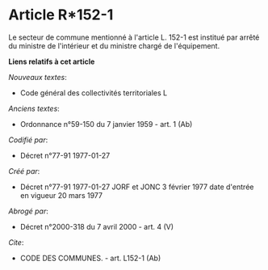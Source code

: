 # Article R*152-1

Le secteur de commune mentionné à l'article L. 152-1 est institué par arrêté du ministre de l'intérieur et du ministre chargé
de l'équipement.

**Liens relatifs à cet article**

_Nouveaux textes_:

  - Code général des collectivités territoriales L

_Anciens textes_:

  - Ordonnance n°59-150 du 7 janvier 1959 - art. 1 (Ab)

_Codifié par_:

  - Décret n°77-91 1977-01-27

_Créé par_:

  - Décret n°77-91 1977-01-27 JORF et JONC 3 février 1977 date d'entrée en vigueur 20 mars 1977

_Abrogé par_:

  - Décret n°2000-318 du 7 avril 2000 - art. 4 (V)

_Cite_:

  - CODE DES COMMUNES. - art. L152-1 (Ab)
